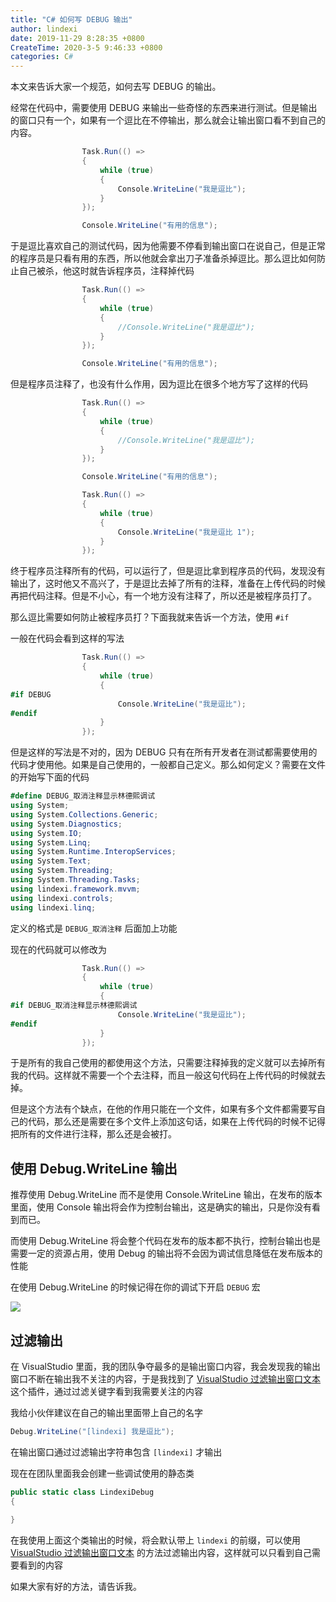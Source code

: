 ```yaml
---
title: "C# 如何写 DEBUG 输出"
author: lindexi
date: 2019-11-29 8:28:35 +0800
CreateTime: 2020-3-5 9:46:33 +0800
categories: C#
---
```


本文来告诉大家一个规范，如何去写 DEBUG 的输出。

<!--more-->



经常在代码中，需要使用 DEBUG 来输出一些奇怪的东西来进行测试。但是输出的窗口只有一个，如果有一个逗比在不停输出，那么就会让输出窗口看不到自己的内容。

```csharp
                Task.Run(() =>
                {
                    while (true)
                    {
                        Console.WriteLine("我是逗比");
                    }
                });

                Console.WriteLine("有用的信息");
```

于是逗比喜欢自己的测试代码，因为他需要不停看到输出窗口在说自己，但是正常的程序员是只看有用的东西，所以他就会拿出刀子准备杀掉逗比。那么逗比如何防止自己被杀，他这时就告诉程序员，注释掉代码

```csharp
                Task.Run(() =>
                {
                    while (true)
                    {
                        //Console.WriteLine("我是逗比");
                    }
                });

                Console.WriteLine("有用的信息");
```

但是程序员注释了，也没有什么作用，因为逗比在很多个地方写了这样的代码

```csharp
                Task.Run(() =>
                {
                    while (true)
                    {
                        //Console.WriteLine("我是逗比");
                    }
                });

                Console.WriteLine("有用的信息");

                Task.Run(() =>
                {
                    while (true)
                    {
                        Console.WriteLine("我是逗比 1");
                    }
                });
```

终于程序员注释所有的代码，可以运行了，但是逗比拿到程序员的代码，发现没有输出了，这时他又不高兴了，于是逗比去掉了所有的注释，准备在上传代码的时候再把代码注释。但是不小心，有一个地方没有注释了，所以还是被程序员打了。

那么逗比需要如何防止被程序员打？下面我就来告诉一个方法，使用 `#if`

一般在代码会看到这样的写法

```csharp
                Task.Run(() =>
                {
                    while (true)
                    {
#if DEBUG
                        Console.WriteLine("我是逗比");
#endif
                    }
                });
```

但是这样的写法是不对的，因为 DEBUG 只有在所有开发者在测试都需要使用的代码才使用他。如果是自己使用的，一般都自己定义。那么如何定义？需要在文件的开始写下面的代码

```csharp
#define DEBUG_取消注释显示林德熙调试
using System;
using System.Collections.Generic;
using System.Diagnostics;
using System.IO;
using System.Linq;
using System.Runtime.InteropServices;
using System.Text;
using System.Threading;
using System.Threading.Tasks;
using lindexi.framework.mvvm;
using lindexi.controls;
using lindexi.linq;
```

定义的格式是 `DEBUG_取消注释` 后面加上功能

现在的代码就可以修改为

```csharp
                Task.Run(() =>
                {
                    while (true)
                    {
#if DEBUG_取消注释显示林德熙调试
                        Console.WriteLine("我是逗比");
#endif
                    }
                });
```

于是所有的我自己使用的都使用这个方法，只需要注释掉我的定义就可以去掉所有我的代码。这样就不需要一个个去注释，而且一般这句代码在上传代码的时候就去掉。

但是这个方法有个缺点，在他的作用只能在一个文件，如果有多个文件都需要写自己的代码，那么还是需要在多个文件上添加这句话，如果在上传代码的时候不记得把所有的文件进行注释，那么还是会被打。

## 使用 Debug.WriteLine 输出

推荐使用 Debug.WriteLine 而不是使用 Console.WriteLine 输出，在发布的版本里面，使用 Console 输出将会作为控制台输出，这是确实的输出，只是你没有看到而已。

而使用 Debug.WriteLine 将会整个代码在发布的版本都不执行，控制台输出也是需要一定的资源占用，使用 Debug 的输出将不会因为调试信息降低在发布版本的性能

在使用 Debug.WriteLine 的时候记得在你的调试下开启 `DEBUG` 宏

<!-- ![](image/C# 如何写 DEBUG 输出/C# 如何写 DEBUG 输出0.png) -->

![](http://image.acmx.xyz/lindexi%2F201976144722703)

## 过滤输出

在 VisualStudio 里面，我的团队争夺最多的是输出窗口内容，我会发现我的输出窗口不断在输出我不关注的内容，于是我找到了 [VisualStudio 过滤输出窗口文本](https://blog.lindexi.com/post/VisualStudio-%E8%BF%87%E6%BB%A4%E8%BE%93%E5%87%BA%E7%AA%97%E5%8F%A3%E6%96%87%E6%9C%AC.html ) 这个插件，通过过滤关键字看到我需要关注的内容

我给小伙伴建议在自己的输出里面带上自己的名字

```csharp
Debug.WriteLine("[lindexi] 我是逗比");
```

在输出窗口通过过滤输出字符串包含 `[lindexi]` 才输出

现在在团队里面我会创建一些调试使用的静态类

```csharp
public static class LindexiDebug
{

}
```

在我使用上面这个类输出的时候，将会默认带上 `lindexi` 的前缀，可以使用 [VisualStudio 过滤输出窗口文本](https://blog.lindexi.com/post/VisualStudio-%E8%BF%87%E6%BB%A4%E8%BE%93%E5%87%BA%E7%AA%97%E5%8F%A3%E6%96%87%E6%9C%AC.html) 的方法过滤输出内容，这样就可以只看到自己需要看到的内容

如果大家有好的方法，请告诉我。

